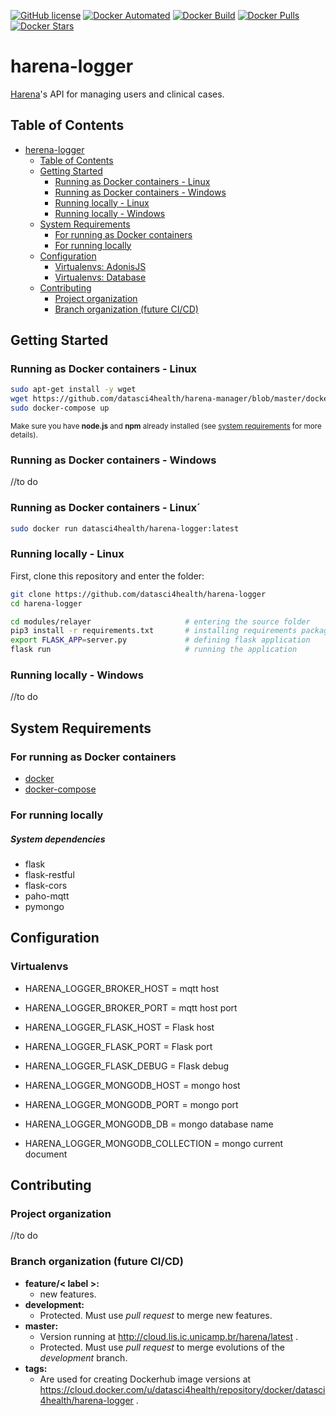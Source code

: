 [![GitHub license](https://img.shields.io/github/license/Naereen/StrapDown.js.svg)](https://github.com/datasci4health/harena-logger/blob/master/LICENSE)
[![Docker Automated](https://img.shields.io/docker/cloud/automated/datasci4health/harena-logger.svg?style=flat)](https://cloud.docker.com/u/datasci4health/repository/registry-1.docker.io/datasci4health/harena-logger)
[![Docker Build](https://img.shields.io/docker/cloud/build/datasci4health/harena-logger.svg?style=flat)](https://cloud.docker.com/u/datasci4health/repository/registry-1.docker.io/datasci4health/harena-logger)
[![Docker Pulls](https://img.shields.io/docker/pulls/datasci4health/harena-logger.svg?style=flat)](https://cloud.docker.com/u/datasci4health/repository/registry-1.docker.io/datasci4health/harena-logger)
[![Docker Stars](https://img.shields.io/docker/stars/datasci4health/harena-logger.svg?style=flat)](https://cloud.docker.com/u/datasci4health/repository/registry-1.docker.io/datasci4health/harena-logger)

# harena-logger

[Harena](https://github.com/datasci4health/harena)'s API for managing users and clinical cases.

## Table of Contents 

   * [herena-logger](#herena-logger)
      * [Table of Contents](#table-of-contents)
      * [Getting Started](#getting-started)
         * [Running as Docker containers - Linux](#running-as-docker-containers---linux)
         * [Running as Docker containers - Windows](#running-as-docker-containers---windows)
         * [Running locally - Linux](#running-locally---linux)
         * [Running locally - Windows](#running-locally---windows)
      * [System Requirements](#system-requirements)
         * [For running as Docker containers](#for-running-as-linuxwindows-docker-containers)
         * [For running locally](#for-running-locally)
      * [Configuration](#configuration)
         * [Virtualenvs: AdonisJS](#virtualenvs-adonisjs)
         * [Virtualenvs: Database](#virtualenvs-database)
      * [Contributing](#contributing)
         * [Project organization](#project-organization)
         * [Branch organization (future CI/CD)](#branch-organization-future-cicd)

## Getting Started

### Running as Docker containers - Linux

```bash
sudo apt-get install -y wget
wget https://github.com/datasci4health/harena-manager/blob/master/docker-compose.yml
sudo docker-compose up
```

<small> Make sure you have **node.js** and **npm** already installed (see [system requirements](#system-requirements) for more details). </small>


### Running as Docker containers - Windows

//to do

### Running as Docker containers - Linux´
```bash
sudo docker run datasci4health/harena-logger:latest
```

### Running locally - Linux

First, clone this repository and enter the folder:

```bash
git clone https://github.com/datasci4health/harena-logger 
cd harena-logger
```
```bash
cd modules/relayer                     # entering the source folder
pip3 install -r requirements.txt       # installing requirements packages for python
export FLASK_APP=server.py             # defining flask application
flask run                              # running the application
``` 

### Running locally - Windows

//to do

## System Requirements

### For running as Docker containers

* [docker]()
* [docker-compose]()

### For running locally

##### System dependencies

* flask
* flask-restful
* flask-cors
* paho-mqtt
* pymongo

## Configuration

### Virtualenvs

* HARENA_LOGGER_BROKER_HOST = mqtt host
* HARENA_LOGGER_BROKER_PORT = mqtt host port

* HARENA_LOGGER_FLASK_HOST  = Flask host
* HARENA_LOGGER_FLASK_PORT  = Flask port
* HARENA_LOGGER_FLASK_DEBUG = Flask debug

* HARENA_LOGGER_MONGODB_HOST = mongo host
* HARENA_LOGGER_MONGODB_PORT = mongo port
* HARENA_LOGGER_MONGODB_DB  = mongo database name
* HARENA_LOGGER_MONGODB_COLLECTION = mongo current document

## Contributing

### Project organization

//to do

### Branch organization (future CI/CD)
* **feature/< label >:**
    * new features.
* **development:**
    * Protected. Must use _pull request_ to merge new features.
* **master:**
    * Version running at http://cloud.lis.ic.unicamp.br/harena/latest .
    * Protected. Must use _pull request_ to merge evolutions of the _development_ branch.
* **tags:**
    * Are used for creating Dockerhub image versions at https://cloud.docker.com/u/datasci4health/repository/docker/datasci4health/harena-logger .    
